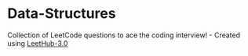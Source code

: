 # Data-Structures
Collection of LeetCode questions to ace the coding interview! - Created using [LeetHub-3.0](https://github.com/raphaelheinz/LeetHub-3.0)
